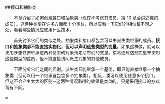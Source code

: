 ##接口和抽象类

&emsp;&emsp;本章介绍了如何创建接口和抽象类（现在不考虑其成员，第 10 章会讲述类的成员）。这两种类型在许多方面都十分类似，所以应看一下它们的相似和不同之处，看看哪些情况应使用什么技术。


&emsp;&emsp;首先讨论它们的类似之处。抽象类和接口都包含可以由派生类继承的成员。**接口和抽象类都不能直接实例化，但可以声明这些类型的变量**。如果这样做，就可以使用多态性把继承这两种类型的对象指定给它们的变量。接着通过这些变量来使用这些类型的成员，但不能直接访问派生对象的其他成员。

&emsp;&emsp;下面分析它们之间的区别。派生类只能继承一个基类，即只能直接继承一个抽象类（但可以用一个继承链包含多个抽象类）。相反，类可以使用任意多个接口。但这不会产生太大的区别--这两种情况取得的效果是类似的。只是采用接口的方式稍有不同。












🔚